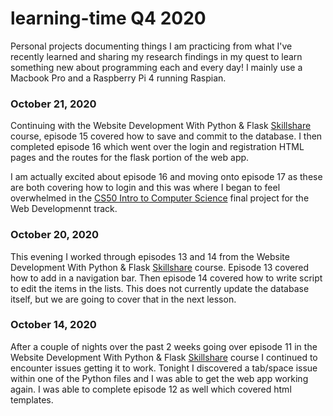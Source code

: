 # learning-time Q4 2020
Personal projects documenting things I am practicing from what I've recently learned and sharing my research findings in my quest to learn something new about programming each and every day! I mainly use a Macbook Pro and a Raspberry Pi 4 running Raspian.


### October 21, 2020
Continuing with the Website Development With Python & Flask [Skillshare](https://skl.sh/2HonVZs) course, episode 15 covered how to save and commit to the database. I then completed episode 16 which went over the login and registration HTML pages and the routes for the flask portion of the  web app. 

I am actually excited about episode 16 and moving onto episode 17 as these are both covering how to login and this was where I began to feel overwhelmed in the [CS50 Intro to Computer Science](https://courses.edx.org/courses/course-v1:HarvardX+CS50+X/course/) final project for the Web Developmennt track.

### October 20, 2020
This evening I worked through episodes 13 and 14 from the Website Development With Python & Flask [Skillshare](https://skl.sh/2HonVZs) course. Episode 13 covered how to add in a navigation bar. Then episode 14 covered how to write script to edit the items in the lists. This does not currently update the database itself, but we are going to cover that in the next lesson.

### October 14, 2020
After a couple of nights over the past 2 weeks going over episode 11 in the Website Development With Python & Flask [Skillshare](https://skl.sh/2HonVZs) course I continued to encounter issues getting it to work. Tonight I discovered a tab/space issue within one of the Python files and I was able to get the web app working again. I was able to complete episode 12 as well which covered html templates.